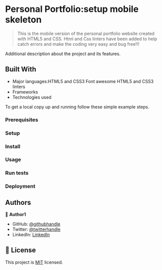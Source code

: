 
# Personal Portfolio:setup mobile skeleton

> This is the mobile version of the personal portfolio website created with HTML5 and CSS. Html and Css linters have been added to help catch errors and make the coding very easy and bug free!!!


Additional description about the project and its features.

## Built With

- Major languages:HTML5 and CSS3 Font awesome HTML5 and CSS3 linters
- Frameworks
- Technologies used


To get a local copy up and running follow these simple example steps.

### Prerequisites

### Setup

### Install

### Usage

### Run tests

### Deployment



## Authors

👤 **Author1**

- GitHub: [@githubhandle](https://github.com/Abenezer-Tilahun)
- Twitter: [@twitterhandle](https://twitter.com/AbenezerTilah11)
- LinkedIn: [LinkedIn](linkedin.com/in/abenezer-tilahun-4b4b43137)


## 📝 License

This project is [MIT](./MIT.md) licensed.